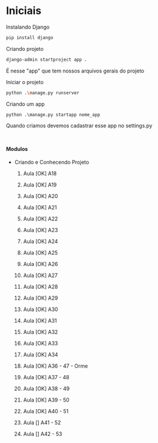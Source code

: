 # Iniciais 

Instalando Django
```bash
pip install django
```

Criando projeto
```bash
django-admin startproject app .
```

É nesse "app" que tem nossos arquivos gerais do projeto


Iniciar o projeto
```bash
python .\manage.py runserver
```

Criando um app 
```
python .\manage.py startapp nome_app 
```
Quando criamos devemos cadastrar esse app no settings.py




``` 

```




``` 

```




#### Modulos 

* Criando e Conhecendo Projeto
    1. Aula [OK] A18
    2. Aula [OK] A19
    3. Aula [OK] A20
    4. Aula [OK] A21
    5. Aula [OK] A22
    6. Aula [OK] A23

    7. Aula [OK] A24
    8. Aula [OK] A25
    9. Aula [OK] A26
    10. Aula [OK] A27
    11. Aula [OK] A28
    12. Aula [OK] A29

    13. Aula [OK] A30
    14. Aula [OK] A31
    15. Aula [OK] A32
    16. Aula [OK] A33
    17. Aula [OK] A34
    
    19. Aula [OK] A36 - 47 - Orme
    20. Aula [OK] A37 - 48 
    21. Aula [OK] A38 - 49
    22. Aula [OK] A39 - 50
    23. Aula [OK] A40 - 51
    24. Aula [] A41 - 52
    25. Aula [] A42 - 53
